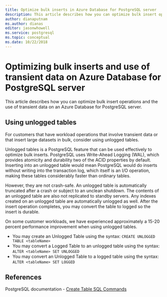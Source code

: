 ```yaml
---
title: Optimize bulk inserts in Azure Database for PostgreSQL server
description: This article describes how you can optimize bulk insert operations on Azure Database for PostgreSQL server.
author: dianaputnam
ms.author: dianas
editor: jasonwhowell
ms.service: postgresql
ms.topic: conceptual
ms.date: 10/22/2018
---
```


# Optimizing bulk inserts and use of transient data on Azure Database for PostgreSQL server 
This article describes how you can optimize bulk insert operations and the use of transient data on an Azure Database for PostgreSQL server.

## Using unlogged tables
For customers that have workload operations that involve transient data or that insert large datasets in bulk, consider using unlogged tables.

Unlogged tables is a PostgreSQL feature that can be used effectively to optimize bulk inserts. PostgreSQL uses Write-Ahead Logging (WAL), which provides atomicity and durability two of the ACID properties by default. Inserting into an unlogged table would mean PostgreSQL would do inserts without writing into the transaction log, which itself is an I/O operation, making these tables considerably faster than ordinary tables.

However, they are not crash-safe. An unlogged table is automatically truncated after a crash or subject to an unclean shutdown. The contents of an unlogged table are also not replicated to standby servers. Any indexes created on an unlogged table are automatically unlogged as well.  After the insert operation completes, you may convert the table to logged so the insert is durable.

On some customer workloads, we have experienced approximately a 15-20 percent performance improvement when using unlogged tables.
- You may create an Unlogged Table using the syntax: `CREATE UNLOGGED TABLE <tableName>`
- You may convert a Logged Table to an unlogged table using the syntax: `ALTER <tableName> SET UNLOGGED`
- You may convert an Unlogged Table to a logged table using the syntax: `ALTER <tableName> SET LOGGED`

## References
PostgreSQL documentation - [Create Table SQL Commands](https://www.postgresql.org/docs/current/static/sql-createtable.html)